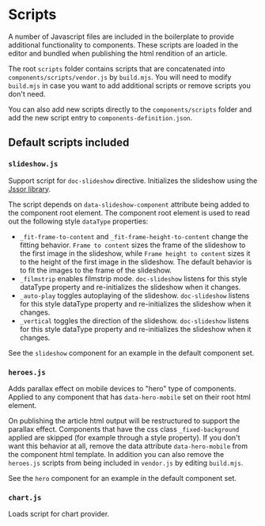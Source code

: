 # Scripts

A number of Javascript files are included in the boilerplate to provide additional functionality to components. These scripts are loaded in the editor and bundled when publishing the html rendition of an article.

The root `scripts` folder contains scripts that are concatenated into `components/scripts/vendor.js` by
`build.mjs`. You will need to modify `build.mjs` in case you want to add additional scripts or remove scripts you don't need.

You can also add new scripts directly to the `components/scripts` folder and add the new script entry to `components-definition.json`.

## Default scripts included

### `slideshow.js`

Support script for `doc-slideshow` directive.
Initializes the slideshow using the [Jssor library](https://www.jssor.com/).

The script depends on `data-slideshow-component` attribute being added to the component root element. The component root element is used to read out the following style `dataType` properties:

-   `_fit-frame-to-content` and `_fit-frame-height-to-content` change the fitting behavior. `Frame to content` sizes the frame of the slideshow to the first image in the slideshow, while `Frame height to content` sizes it to the height of the first image in the slideshow. The default behavior is to fit the images to the frame of the slideshow.
-   `_filmstrip` enables filmstrip mode. `doc-slideshow` listens for this style dataType property and re-initializes the slideshow when it changes.
-   `_auto-play` toggles autoplaying of the slideshow. `doc-slideshow` listens for this style dataType property and re-initializes the slideshow when it changes.
-   `_vertical` toggles the direction of the slideshow. `doc-slideshow` listens for this style dataType property and re-initializes the slideshow when it changes.

See the `slideshow` component for an example in the default component set.

### `heroes.js`

Adds parallax effect on mobile devices to "hero" type of components. Applied to any component that has `data-hero-mobile` set on their root html element.

On publishing the article html output will be restructured to support the parallax effect.
Components that have the css class `_fixed-background` applied are skipped (for example through a style property).
If you don't want this behavior at all, remove the data attribute `data-hero-mobile` from the component html template. In addition you can also remove the `heroes.js` scripts from being included in `vendor.js` by editing `build.mjs`.

See the `hero` component for an example in the default component set.

### `chart.js`

Loads script for chart provider.
